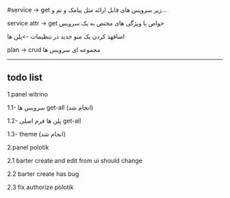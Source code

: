#service -> get
زیر سرویس های قابل ارائه مثل پیامک و تم و...

service attr -> get
خواص یا ویژگی های مختص به یک سرویس

اضافهذ کردن یک منو جدید در تنظیمات ->پلن ها

plan -> crud 
مجموعه ای سرویس ها


----
todo list
-----------
1.panel witrino

1.1- سرویس ها get-all (انجام شد)

1.2- پلن ها فرم اصلی get-all

1.3- theme (انجام شد)

2.panel polotik

2.1 barter create and edit from ui should change

2.2 barter create has bug

2.3 fix authorize polotik

